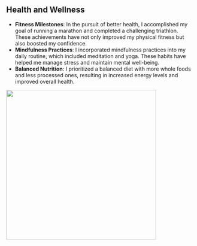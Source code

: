 ## Health and Wellness
- **Fitness Milestones**: In the pursuit of better health, I accomplished my goal of running a marathon and completed a challenging triathlon. These achievements have not only improved my physical fitness but also boosted my confidence.
- **Mindfulness Practices**: I incorporated mindfulness practices into my daily routine, which included meditation and yoga. These habits have helped me manage stress and maintain mental well-being.
- **Balanced Nutrition**: I prioritized a balanced diet with more whole foods and less processed ones, resulting in increased energy levels and improved overall health.
<img src="https://wallpapercave.com/wp/wp10600312.jpg" height="400">